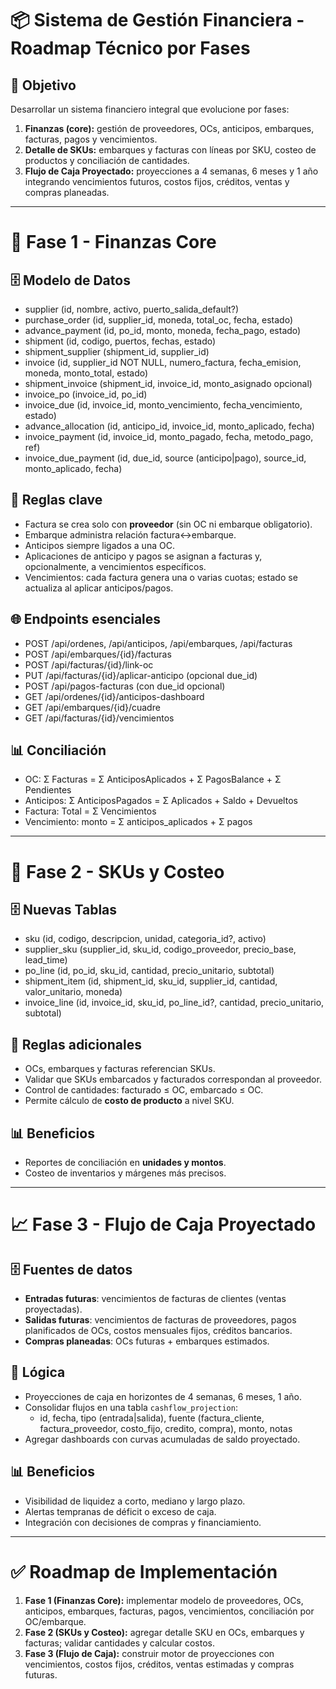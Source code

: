 
# 📦 Sistema de Gestión Financiera - Roadmap Técnico por Fases

## 🎯 Objetivo
Desarrollar un sistema financiero integral que evolucione por fases:
1. **Finanzas (core):** gestión de proveedores, OCs, anticipos, embarques, facturas, pagos y vencimientos.
2. **Detalle de SKUs:** embarques y facturas con líneas por SKU, costeo de productos y conciliación de cantidades.
3. **Flujo de Caja Proyectado:** proyecciones a 4 semanas, 6 meses y 1 año integrando vencimientos futuros, costos fijos, créditos, ventas y compras planeadas.

---

# 🚀 Fase 1 - Finanzas Core

## 🗄️ Modelo de Datos
- supplier (id, nombre, activo, puerto_salida_default?)
- purchase_order (id, supplier_id, moneda, total_oc, fecha, estado)
- advance_payment (id, po_id, monto, moneda, fecha_pago, estado)
- shipment (id, codigo, puertos, fechas, estado)
- shipment_supplier (shipment_id, supplier_id)
- invoice (id, supplier_id NOT NULL, numero_factura, fecha_emision, moneda, monto_total, estado)
- shipment_invoice (shipment_id, invoice_id, monto_asignado opcional)
- invoice_po (invoice_id, po_id)
- invoice_due (id, invoice_id, monto_vencimiento, fecha_vencimiento, estado)
- advance_allocation (id, anticipo_id, invoice_id, monto_aplicado, fecha)
- invoice_payment (id, invoice_id, monto_pagado, fecha, metodo_pago, ref)
- invoice_due_payment (id, due_id, source (anticipo|pago), source_id, monto_aplicado, fecha)

## 🔗 Reglas clave
- Factura se crea solo con **proveedor** (sin OC ni embarque obligatorio).
- Embarque administra relación factura↔embarque.
- Anticipos siempre ligados a una OC.
- Aplicaciones de anticipo y pagos se asignan a facturas y, opcionalmente, a vencimientos específicos.
- Vencimientos: cada factura genera una o varias cuotas; estado se actualiza al aplicar anticipos/pagos.

## 🌐 Endpoints esenciales
- POST /api/ordenes, /api/anticipos, /api/embarques, /api/facturas
- POST /api/embarques/{id}/facturas
- POST /api/facturas/{id}/link-oc
- PUT /api/facturas/{id}/aplicar-anticipo (opcional due_id)
- POST /api/pagos-facturas (con due_id opcional)
- GET /api/ordenes/{id}/anticipos-dashboard
- GET /api/embarques/{id}/cuadre
- GET /api/facturas/{id}/vencimientos

## 📊 Conciliación
- OC: Σ Facturas = Σ AnticiposAplicados + Σ PagosBalance + Σ Pendientes
- Anticipos: Σ AnticiposPagados = Σ Aplicados + Saldo + Devueltos
- Factura: Total = Σ Vencimientos
- Vencimiento: monto = Σ anticipos_aplicados + Σ pagos

---

# 🧩 Fase 2 - SKUs y Costeo

## 🗄️ Nuevas Tablas
- sku (id, codigo, descripcion, unidad, categoria_id?, activo)
- supplier_sku (supplier_id, sku_id, codigo_proveedor, precio_base, lead_time)
- po_line (id, po_id, sku_id, cantidad, precio_unitario, subtotal)
- shipment_item (id, shipment_id, sku_id, supplier_id, cantidad, valor_unitario, moneda)
- invoice_line (id, invoice_id, sku_id, po_line_id?, cantidad, precio_unitario, subtotal)

## 🔗 Reglas adicionales
- OCs, embarques y facturas referencian SKUs.
- Validar que SKUs embarcados y facturados correspondan al proveedor.
- Control de cantidades: facturado ≤ OC, embarcado ≤ OC.
- Permite cálculo de **costo de producto** a nivel SKU.

## 📊 Beneficios
- Reportes de conciliación en **unidades y montos**.
- Costeo de inventarios y márgenes más precisos.

---

# 📈 Fase 3 - Flujo de Caja Proyectado

## 🗄️ Fuentes de datos
- **Entradas futuras**: vencimientos de facturas de clientes (ventas proyectadas).
- **Salidas futuras**: vencimientos de facturas de proveedores, pagos planificados de OCs, costos mensuales fijos, créditos bancarios.
- **Compras planeadas**: OCs futuras + embarques estimados.

## 🔗 Lógica
- Proyecciones de caja en horizontes de 4 semanas, 6 meses, 1 año.
- Consolidar flujos en una tabla `cashflow_projection`:
  - id, fecha, tipo (entrada|salida), fuente (factura_cliente, factura_proveedor, costo_fijo, credito, compra), monto, notas
- Agregar dashboards con curvas acumuladas de saldo proyectado.

## 📊 Beneficios
- Visibilidad de liquidez a corto, mediano y largo plazo.
- Alertas tempranas de déficit o exceso de caja.
- Integración con decisiones de compras y financiamiento.

---

# ✅ Roadmap de Implementación
1. **Fase 1 (Finanzas Core):** implementar modelo de proveedores, OCs, anticipos, embarques, facturas, pagos, vencimientos, conciliación por OC/embarque.  
2. **Fase 2 (SKUs y Costeo):** agregar detalle SKU en OCs, embarques y facturas; validar cantidades y calcular costos.  
3. **Fase 3 (Flujo de Caja):** construir motor de proyecciones con vencimientos, costos fijos, créditos, ventas estimadas y compras futuras.

